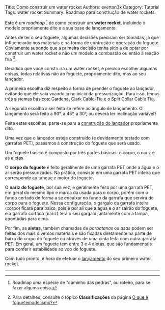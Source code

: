 Title: Como construir um water rocket
Authors: everton3x
Category: Tutorial
Tags: water rocket
Summary: Roadmap para construção de water rockets.

Este é um *roadmap* [^1] de como construir um **water rocket**, incluindo o modelo propriamente dito e a sua base de lançamento.

Antes de ter o seu foguete, algumas decisões precisam ser tomadas, já que influenciarão nos materiais e na forma de contrução e operação do foguete. Obviamente supondo que a primeira decisão tenha sido a de optar por construir um water rocket e não um modelo a combustão ou então à reação fria [^2].

Decidido que você construirá um water rocket, é preciso escolher algumas coisas, todas relativas não ao foguete, propriamente dito, mas ao seu lançador.

A primeira escolha diz respeito à forma de prender o foguete ao lançador, evitando que ele saia voando já no início da pressurização. Para isso, temos três sistemas básicos: [Gardena](o-lancador-gardena.html), [Clark Cable-Tie](o-lancador-clark-cable-tie.html) e o [Split Collar Cable Tie](o-lancador-split-collar-cable-tie.html).

A segunda escolha a ser feita se refere ao ângulo de lançamento. O lançamento será feito a 90°, a 45°, a 30°, ou deverá ter inclinação variável?

Feita estas escolhas, parte-se para a [construção do lançador](lancadores.html) propriamente dito.

Uma vez que o lançador esteja construído (e devidamente testado com garrafas PET), passamos à construção do foguete que será usado.

Um foguete básico é composto por três partes básicas: o corpo, o nariz e as aletas.

O **corpo do foguete** é feito geralmente de uma garrafa PET onde a água e o ar serão pressurizados. Na prática, consiste em uma garrafa PET inteira que corresponde ao tanque e motor do foguete.

O **nariz do foguete**, por sua vez, é geralmente feito por uma garrafa PET, em geral do mesmo tipo e marca da usada para o corpo, porém com o fundo cortado de forma a se encaixar no fundo da garrafa que servirá de corpo para o foguete. Nessa configuração, o gargalo da garrafa inteira (corpo) ficará para baixo, pois é por ali que a água e o ar sairão do foguete, e a garrafa cortada (nariz) terá o seu gargalo juntamente com a tampa, apontadas para cima.

Por fim, as **aletas**, também chamadas de *barbatanas* ou *asas* podem ser feitas dos mais diversos materiais e são fixadas diretamente na parte de baixo do corpo do foguete ou através de uma cinta feita com outra garrafa PET. Em geral, um foguete tem entre 3 e 4 aletas, que são fundamentais para conferir estabilidade ao voo do foguete.

Com tudo pronto, é hora de efetuar o [lançamento](lancando-foguetes.html) do seu primeiro water rocket.

---
[^1]: Roadmap uma espécie de "caminho das pedras", ou roteiro, para se fazer alguma coisa.
[^2]: Para detalhes, consulte o tópico **Classificações** da página [O que é foguetemodelismo?](pages/o-que-e-foguetemodelismo.html)

